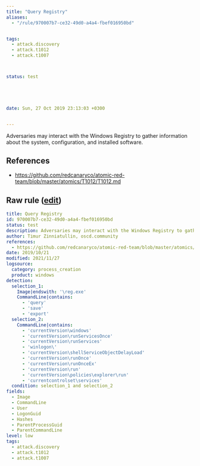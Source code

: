 ```yaml
---
title: "Query Registry"
aliases:
  - "/rule/970007b7-ce32-49d0-a4a4-fbef016950bd"


tags:
  - attack.discovery
  - attack.t1012
  - attack.t1007



status: test





date: Sun, 27 Oct 2019 23:13:03 +0300


---
```


Adversaries may interact with the Windows Registry to gather information about the system, configuration, and installed software.

<!--more-->




## References

* https://github.com/redcanaryco/atomic-red-team/blob/master/atomics/T1012/T1012.md


## Raw rule ([edit](https://github.com/SigmaHQ/sigma/edit/master/rules/windows/process_creation/proc_creation_win_query_registry.yml))
```yaml
title: Query Registry
id: 970007b7-ce32-49d0-a4a4-fbef016950bd
status: test
description: Adversaries may interact with the Windows Registry to gather information about the system, configuration, and installed software.
author: Timur Zinniatullin, oscd.community
references:
  - https://github.com/redcanaryco/atomic-red-team/blob/master/atomics/T1012/T1012.md
date: 2019/10/21
modified: 2021/11/27
logsource:
  category: process_creation
  product: windows
detection:
  selection_1:
    Image|endswith: '\reg.exe'
    CommandLine|contains:
      - 'query'
      - 'save'
      - 'export'
  selection_2:
    CommandLine|contains:
      - 'currentVersion\windows'
      - 'currentVersion\runServicesOnce'
      - 'currentVersion\runServices'
      - 'winlogon\'
      - 'currentVersion\shellServiceObjectDelayLoad'
      - 'currentVersion\runOnce'
      - 'currentVersion\runOnceEx'
      - 'currentVersion\run'
      - 'currentVersion\policies\explorer\run'
      - 'currentcontrolset\services'
  condition: selection_1 and selection_2
fields:
  - Image
  - CommandLine
  - User
  - LogonGuid
  - Hashes
  - ParentProcessGuid
  - ParentCommandLine
level: low
tags:
  - attack.discovery
  - attack.t1012
  - attack.t1007

```
